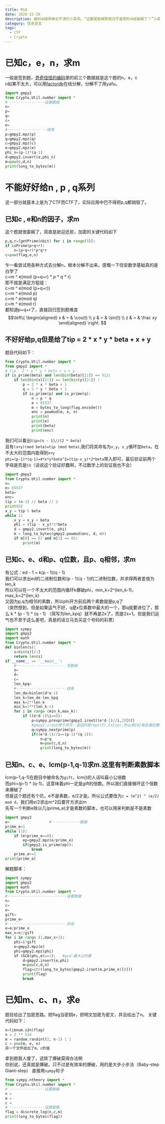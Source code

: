 ```yaml
---
title: RSA
date: 2020-12-26
description: 被RSA搞得神志不清的小菜鸡。“这要是能解那我岂不是把RSA给破解了？”小菜鸡的内心OS
category: 信息安全
tags:
  - CTF
  - Crypto
---
```

# 已知c，e，n，求m
一般是签到题，[奇奇怪怪的编码](https://hideonblack.github.io/%E4%BF%A1%E6%81%AF%E5%AE%89%E5%85%A8/2020/12/24/%E5%A5%87%E5%A5%87%E6%80%AA%E6%80%AA%E7%9A%84%E7%BC%96%E7%A0%81/)里的前三个数据就是这个题的n，e，c  
n如果不太大，可以用[factordb](http://www.factordb.com/)在线分解，分解不了用yafu。
```python
import gmpy2
from Crypto.Util.number import *
# ················设置数据
n=
p=
q=
c=
e=
#··················结束
p=gmpy2.mpz(p)
q=gmpy2.mpz(q)
c=gmpy2.mpz(c)
e=gmpy2.mpz(e)
phi_n=(p-1)*(q-1)
d=gmpy2.invert(e,phi_n)
m=pow(c,d,n)
print(long_to_bytes(m))
```
# 不能好好给n , p , q系列
这一部分就基本上是为了CTF而CTF了，实际应用中巴不得把p,q都销毁了。
## 已知c , e和n的因子，求m
这个题就很委婉了，简直是欲迎还拒，加密的关键代码如下
```python
p,q,r=[getPrime(nbit) for i in range(3)]:
if isPrime(p+q+r):
	n=(p+q+r)*p*q*r
c=pow(flag,e,n)
```
乍一看尝试用各种方式去分解n，根本分解不出来。感慨一下信安数学基础真的是白学了  
c=m ^ e(mod (p+q+r) * p * q * r)  
那不就是满足方程组：  
c=m ^ e(mod (p+q+r))  
c=m ^ e(mod p)  
c=m ^ e(mod q)  
c=m ^ e(mod r)  
都知道p+q+r了，直接回归签到题难度
$$\left\{
\begin{aligned}
x & = & \cos(t) \\
y & = & \sin(t) \\
z & = & \frac xy
\end{aligned}
\right.
$$
## 不好好给p,q但是给了tip = 2 * x * y * beta + x + y
题目代码如下：
```python 
from Crypto.Util.number import *
from gmpy2 import *
# tip： 2 * x * y * beta + x + y
if is_prime(beta) and len(bin(beta)[2:]) == 512:
    if len(bin(x)[2:]) == len(bin(y)[2:]) :
        p = 2 * x * beta + 1
        q = 2 * y * beta + 1
        if is_prime(p) and is_prime(q):
            n = p * q
            e = 65537
            m = bytes_to_long(flag.encode())
            enc = powmod(m, e, n)
            print(n)
            print(e)
            print(beta)
            print(enc)
```
我们可以看出`tip=(n - 1)//(2 * beta)`  
且有`(x+y)(mod beta)=tip (mod beta)`,我们将其命名为`x_y`，`x_y`循环加`beta`，在不太大的范围内能得到`x+y`  
`phi=(p-1)*(q-1)=4*x*y*bate^2=(tip-x_y)*2*beta`带入即可，最后验证前两个字母是否是`CU`（话说这个验证好蠢啊，不过数学上的验证我也不会）
```python 
import gmpy2
from Crypto.Util.number import *
n=
e= 65537
beta=
enc=
tip = (n-1) // beta // 2
print(6)
x_y = tip % beta
while 1:
    x_y = x_y + beta
    phi = (tip - x_y)*2*beta
    d = gmpy2.invert(e, phi)
    m = long_to_bytes(gmpy2.powmod(enc, d, n))
    if m[0] == 67 and m[1] == 85:
        print(m)

```
## 已知c、e、d和p、q位数，且p、q相邻，求m
有公式：ed - 1 = k(p - 1)(q - 1)  
我们可以求出ed的二进制位数和(p - 1)(q - 1)的二进制位数，并求得两者差值为len_k  
所以可以在一个不太大的范围内循环k爆破phi，min_k=2^(len_k-1)，max_k=2^(len_k)  
又因为p,q为相邻的素数，所以phi开方前后两个素数就是p,q了  
（突然想到，但是如果运气不好，q是x位素数中最大的一个，那q就要进位了，那么 k * (p - 1) * (q - 1) （简写为len_kpq）就不再是2x了，而是2x+1。但是我们运气也不至于这么差吧，真是的话立马去买这个号码的彩票）
```python
import sympy
import gmpy2
import math
from Crypto.Util.number import *
def binlen(s):
    s=bin(s)[2:]
    return len(s)
if __name__ == '__main__':
    #·······················写数据
    e=
    d=
    c=
    len_kpq=
    #·······················结束
    len_de=binlen(d*e-1)
    len_k=len_de-len_kpq
    max_k=2**len_k
    min_k=2**(len_k-1)
    for i in range (min_k,max_k):
        if ((e*d-1)%i==0):
            p=sympy.prevprime(gmpy2.iroot((e*d-1)//i,2)[0])
            #gmpy2.iroot用于开方，返回的是(mpz(5),False),所以用[0]取前面的数字
            q=sympy.nextprime(p)
            if((e*d-1)//i==(p-1)*(q-1)):
                n=p*q
                m=pow(c,d,n)
                print(long_to_bytes(m))
```
## 已知n、c、e、lcm(p-1,q-1)求m.这里有判断素数脚本
lcm(p-1,q-1)在题目中被命名为`gift`，lcm()的人话叫最小公倍数  
而phi=(p-1) * (q-1)，这意味着phi一定是gift的倍数。所以我们直接循环这个倍数来爆破了   
但是这个题还有个坑，e不是素数，e/2才是。所以公式要改为`c = (m^2) ^ (e/2) mod d`，我们用e/2求出m^2后要开方求出m  
先写一个判断e除以几(prime_e)才是素数的脚本，也可以用来判断是不是素数
```python
import gmpy2
e=        			#·············数据
prime_e=1
while (1):
    if (e%prime_e==0):
        ep=gmpy2.mpz(e/prime_e)
        if(gmpy2.is_prime(ep)):
            break
    prime_e+=1
print(prime_e)
```
解题脚本：
```python
import sympy
import gmpy2
import math
from Crypto.Util.number import *
#···························设置数据
n=
c=
e=
gift=
prime_e=
#···························完成
e=e/prime_e
max_x=n//gift
for i in range (1,max_x+1):
    phi=i*gift
    e=gmpy2.mpz(e)
    phi=gmpy2.mpz(phi)
    if (GCD(phi,e)==1):   #gcd:最大公约数
        d=gmpy2.invert(e,phi)
        m=pow(c,d,n)
        flag=str(long_to_bytes(gmpy2.iroot(m,prime_e)[0]))
        print(flag)
        break
```
# 已知m、c、n，求e
题目给出了加密思路。把flag当密钥e，把明文加密为密文，并且给出了n。
关键代码如下：
```python
e=libnum.s2n(flag)
n = 2 ** 514
m = random.randint(2, n-1) | 1
c = pow(m, e, n)
另一个文件给出了m、c的值
```
拿到题我人傻了，这除了爆破莫得办法啊  
你别说，还真就是爆破。只不过是有效率的爆破，用的是大步小步法（Baby-step Giant-step）
直接用`sympy`轮子
```python
from sympy.ntheory import *
from Crypto.Util.number import *
# ················设置数据
n =
m =
c =
# ················设置数据
flag = discrete_log(n,c,m)
print(long_to_bytes(flag))
```